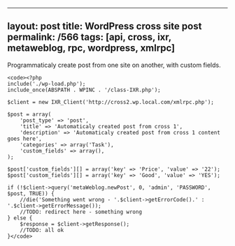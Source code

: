 ---
layout: post
title: WordPress cross site post
permalink: /566
tags: [api, cross, ixr, metaweblog, rpc, wordpress, xmlrpc]
----

Programmaticaly create post from one site on another, with custom fields.


    
    <code><?php
    include('./wp-load.php');
    include_once(ABSPATH . WPINC . '/class-IXR.php');
    
    $client = new IXR_Client('http://cross2.wp.local.com/xmlrpc.php');
    
    $post = array(
    	'post_type' => 'post',
    	'title' => 'Automaticaly created post from cross 1',
    	'description' => 'Automaticaly created post from cross 1 content goes here',
    	'categories' => array('Task'),
    	'custom_fields' => array(),
    );
    
    $post['custom_fields'][] = array('key' => 'Price', 'value' => '22');
    $post['custom_fields'][] = array('key' => 'Good', 'value' => 'YES');
    
    if (!$client->query('metaWeblog.newPost', 0, 'admin', 'PASSWORD', $post, TRUE)) {
        //die('Something went wrong - '.$client->getErrorCode().' : '.$client->getErrorMessage());
    	//TODO: redirect here - something wrong
    } else {
    	$response = $client->getResponse();
    	//TODO: all ok
    }</code>


